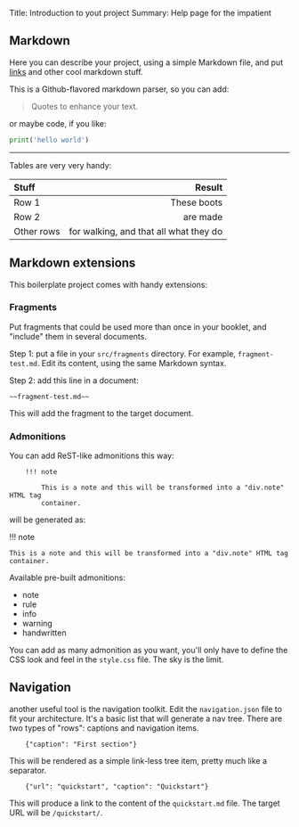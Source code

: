 Title: Introduction to yout project
Summary: Help page for the impatient

## Markdown

Here you can describe your project, using a simple Markdown file, and put
[links][link] and other cool markdown stuff.

This is a Github-flavored markdown parser, so you can add:

> Quotes to enhance your text.

or maybe code, if you like:

```python
print('hello world')
```

---

Tables are very very handy:

| Stuff      | Result                                  |
|:---------- |----------------------------------------:|
| Row 1      | These boots                             |
| Row 2      | are made                                |
| Other rows | for walking, and that all what they do  |

## Markdown extensions

This boilerplate project comes with handy extensions:

### Fragments

Put fragments that could be used more than once in your booklet, and "include"
them in several documents.

Step 1: put a file in your ``src/fragments`` directory. For example,
``fragment-test.md``. Edit its content, using the same Markdown syntax.

Step 2: add this line in a document:

```
~~fragment-test.md~~
```

This will add the fragment to the target document.

### Admonitions

You can add ReST-like admonitions this way:

```
    !!! note
        
        This is a note and this will be transformed into a "div.note" HTML tag
        container.
```

will be generated as:

!!! note
    
    This is a note and this will be transformed into a "div.note" HTML tag
    container.

Available pre-built admonitions:

* note
* rule
* info
* warning
* handwritten

You can add as many admonition as you want, you'll only have to define the CSS
look and feel in the `style.css` file. The sky is the limit.

## Navigation

another useful tool is the navigation toolkit. Edit the `navigation.json` file
to fit your architecture. It's a basic list that will generate a nav tree. There
are two types of "rows": captions and navigation items.

```
    {"caption": "First section"}
```

This will be rendered as a simple link-less tree item, pretty much like a
separator.

```
    {"url": "quickstart", "caption": "Quickstart"}
```

This will produce a link to the content of the `quickstart.md` file. The target
URL will be `/quickstart/`.

[link]: https://github.com/
